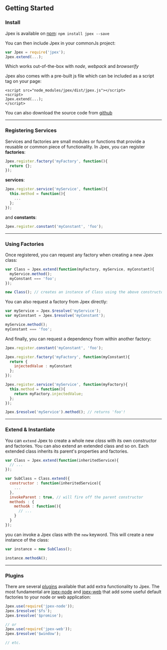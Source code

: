 ## Getting Started

### Install
Jpex is available on [npm](https://www.npmjs.com/package/jpex):
`npm install jpex --save`

You can then include Jpex in your commonJs project:
```javascript
var Jpex = require('jpex');
Jpex.extend(...);
```
Which works out-of-the-box with *node*, *webpack* and *browserify*

Jpex also comes with a pre-built js file which can be included as a script tag on your page:
```
<script src="node_modules/jpex/dist/jpex.js"></script>
<script>
Jpex.extend(...);
</script>
```

You can also download the source code from [github](https://github.com/jpex-js/jpex)

------

### Registering Services
Services and factories are small modules or functions that provide a reusable or common piece of functionality. In Jpex, you can register **factories**:
```javascript
Jpex.register.factory('myFactory', function(){
  return {};
});
```
**services**:
```javascript
Jpex.register.service('myService', function(){
  this.method = function(){
    ...
  };
});
```
and **constants**:
```javascript
Jpex.register.constant('myConstant', 'foo');
```

------

### Using Factories
Once registered, you can request any factory when creating a new Jpex class:
```javascript
var Class = Jpex.extend(function(myFactory, myService, myConstant){
  myService.method();
  myConstant === 'foo';
});

new Class(); // creates an instance of Class using the above constructor function.
```

You can also request a factory from Jpex directly:
```javascript
var myService = Jpex.$resolve('myService');
var myConstant = Jpex.$resolve('myConstant');

myService.method();
myConstant === 'foo';
```

And finally, you can request a dependency from within another factory:
```javascript
Jpex.register.constant('myConstant', 'foo');

Jpex.register.factory('myFactory', function(myConstant){
  return {
    injectedValue : myConstant
  };
});

Jpex.register.service('myService', function(myFactory){
  this.method = function(){
    return myFactory.injectedValue;
  };
});

Jpex.$resolve('myService').method(); // returns 'foo'!
```

-------

### Extend &amp; Instantiate
You can `extend` Jpex to create a whole new *class* with its own constructor and factories. You can also extend an extended class and so on. Each extended class inherits its parent's properties and factories.
```javascript
var Class = Jpex.extend(function(inheritedService){
  // ...
});

var SubClass = Class.extend({
  constructor : function(inheritedService){
    ...
  },
  invokeParent : true, // will fire off the parent constructor
  methods : {
    methodA : function(){
      // ...
    }
  }
});
```
you can invoke a Jpex class with the `new` keyword. This will create a new instance of the class:
```javascript
var instance = new SubClass();

instance.methodA();
```

------

### Plugins
There are several [plugins](/plugins) available that add extra functionality to Jpex. The most fundamental are [jpex-node](https://www.npmjs.com/package/jpex-node) and [jpex-web](https://www.npmjs.com/package/jpex-web) that add some useful default factories to your node or web application:
```javascript
Jpex.use(require('jpex-node'));
Jpex.$resolve('$fs');
Jpex.$resolve('$promise');

// or
Jpex.use(require('jpex-web'));
Jpex.$resolve('$window');

// etc.
```
